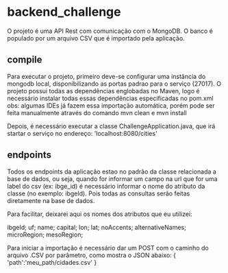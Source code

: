 # backend_challenge
O projeto é uma API Rest com comunicação com o MongoDB. O banco é populado por um arquivo CSV que é importado pela aplicação.

## compile
Para executar o projeto, primeiro deve-se configurar uma instância do mongodb local, disponibilizando as portas padrao para o serviço (27017). O projeto possui todas as dependências englobadas no Maven, logo é necessário instalar todas essas dependências especificadas no pom.xml obs: algumas IDEs já fazem essa importação automática, porém pode ser feita manualmente através do comando mvn clean e mvn install

Depois, é necessário executar a classe ChallengeApplication.java, que irá startar o serviço no endereço: 'localhost:8080/cities'

## endpoints
Todos os endpoints da aplicação estao no padrão da classe relacionada a base de dados, ou seja, quando for informar um campo na url que for uma label do csv (ex: ibge_id) é necessário informar o nome do atributo da classe (no exemplo: ibgeId). Pois todas as consultas serão feitas diretamente na base de dados.

Para facilitar, deixarei aqui os nomes dos atributos que eu utilizei:

ibgeId; uf; name; capital; lon; lat; noAccents; alternativeNames; microRegion; mesoRegion;

Para iniciar a importação é necessário dar um POST com o caminho do arquivo .CSV por parâmetro, como mostra o JSON abaixo:
{
  'path':'meu_path/cidades.csv'
}

